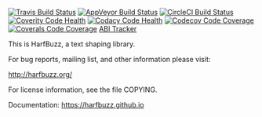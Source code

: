 [![Travis Build Status](https://travis-ci.org/harfbuzz/harfbuzz.svg?branch=master)](https://travis-ci.org/harfbuzz/harfbuzz)
[![AppVeyor Build Status](https://ci.appveyor.com/api/projects/status/0t0flrxpstj9lb9w?svg=true&branch=master)](https://ci.appveyor.com/project/harfbuzz/harfbuzz)
[![CircleCI Build Status](https://circleci.com/gh/harfbuzz/harfbuzz/tree/master.svg?style=svg)](https://circleci.com/gh/harfbuzz/harfbuzz)
[![Coverity Code Health](https://img.shields.io/coverity/scan/5450.svg)](https://scan.coverity.com/projects/behdad-harfbuzz)
[![Codacy Code Health](https://api.codacy.com/project/badge/Grade/f17f1708783c447488bc8dd317150eaa)](https://app.codacy.com/app/behdad/harfbuzz)
[![Codecov Code Coverage](https://codecov.io/gh/harfbuzz/harfbuzz/branch/master/graph/badge.svg)](https://codecov.io/gh/harfbuzz/harfbuzz)
[![Coverals Code Coverage](https://img.shields.io/coveralls/harfbuzz/harfbuzz.svg)](https://coveralls.io/r/harfbuzz/harfbuzz)
[ABI Tracker](http://abi-laboratory.pro/tracker/timeline/harfbuzz/)

This is HarfBuzz, a text shaping library.

For bug reports, mailing list, and other information please visit:

  http://harfbuzz.org/

For license information, see the file COPYING.

Documentation: https://harfbuzz.github.io
